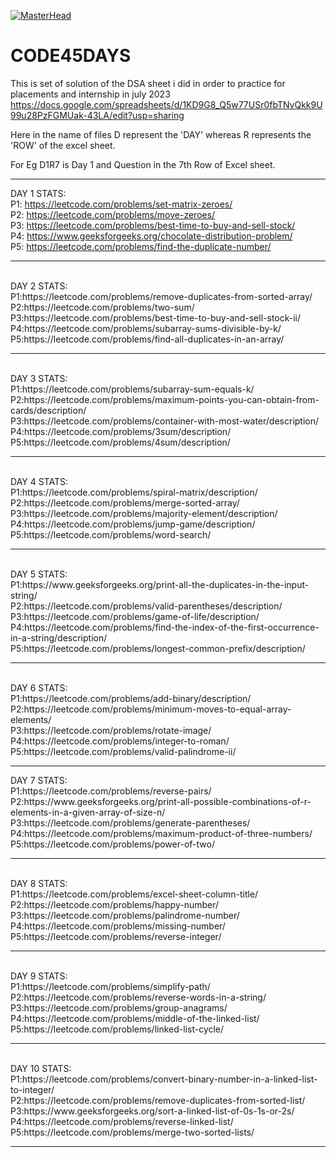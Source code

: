 [![MasterHead](https://camo.githubusercontent.com/5ddf73ad3a205111cf8c686f687fc216c2946a75005718c8da5b837ad9de78c9/68747470733a2f2f7468756d62732e6766796361742e636f6d2f4576696c4e657874446576696c666973682d736d616c6c2e676966)](https://matias.ma/nsfw/)

# CODE45DAYS
This is set of solution of the DSA sheet i did in order to practice for placements and internship in july 2023
https://docs.google.com/spreadsheets/d/1KD9G8_Q5w77USr0fbTNvQkk9U99u28PzFGMUak-43LA/edit?usp=sharing

Here in the name of files D represent the 'DAY' whereas R represents the 'ROW' of the excel sheet.

For Eg D1R7 is Day 1 and Question in the 7th Row of Excel sheet. <br>
<hr>

DAY 1 STATS: <br>
P1: https://leetcode.com/problems/set-matrix-zeroes/ <br>
P2: https://leetcode.com/problems/move-zeroes/ <br>
P3: https://leetcode.com/problems/best-time-to-buy-and-sell-stock/ <br>
P4: https://www.geeksforgeeks.org/chocolate-distribution-problem/ <br>
P5: https://leetcode.com/problems/find-the-duplicate-number/ <br>
<hr><br>
DAY 2 STATS: <br>
P1:https://leetcode.com/problems/remove-duplicates-from-sorted-array/ <br>
P2:https://leetcode.com/problems/two-sum/ <br>
P3:https://leetcode.com/problems/best-time-to-buy-and-sell-stock-ii/ <br>
P4:https://leetcode.com/problems/subarray-sums-divisible-by-k/ <br>
P5:https://leetcode.com/problems/find-all-duplicates-in-an-array/ <br>
<hr><br>
DAY 3 STATS: <br>
P1:https://leetcode.com/problems/subarray-sum-equals-k/ <br>
P2:https://leetcode.com/problems/maximum-points-you-can-obtain-from-cards/description/ <br>
P3:https://leetcode.com/problems/container-with-most-water/description/ <br>
P4:https://leetcode.com/problems/3sum/description/ <br>
P5:https://leetcode.com/problems/4sum/description/  <br>
<hr><br>
DAY 4 STATS: <br>
P1:https://leetcode.com/problems/spiral-matrix/description/ <br>
P2:https://leetcode.com/problems/merge-sorted-array/ <br>
P3:https://leetcode.com/problems/majority-element/description/ <br>
P4:https://leetcode.com/problems/jump-game/description/ <br>
P5:https://leetcode.com/problems/word-search/ <br>
<hr><br>
DAY 5 STATS: <br>
P1:https://www.geeksforgeeks.org/print-all-the-duplicates-in-the-input-string/ <br>
P2:https://leetcode.com/problems/valid-parentheses/description/ <br>
P3:https://leetcode.com/problems/game-of-life/description/ <br>
P4:https://leetcode.com/problems/find-the-index-of-the-first-occurrence-in-a-string/description/ <br>
P5:https://leetcode.com/problems/longest-common-prefix/description/ <br>
<hr><br>
DAY 6 STATS: <br>
P1:https://leetcode.com/problems/add-binary/description/ <br>
P2:https://leetcode.com/problems/minimum-moves-to-equal-array-elements/ <br>
P3:https://leetcode.com/problems/rotate-image/ <br>
P4:https://leetcode.com/problems/integer-to-roman/ <br>
P5:https://leetcode.com/problems/valid-palindrome-ii/ <br>
<hr>
DAY 7 STATS: <br>
P1:https://leetcode.com/problems/reverse-pairs/ <br>
P2:https://www.geeksforgeeks.org/print-all-possible-combinations-of-r-elements-in-a-given-array-of-size-n/ <br>
P3:https://leetcode.com/problems/generate-parentheses/ <br>
P4:https://leetcode.com/problems/maximum-product-of-three-numbers/ <br>
P5:https://leetcode.com/problems/power-of-two/ <br>
<hr><br>
DAY 8 STATS:<br>
P1:https://leetcode.com/problems/excel-sheet-column-title/ <br>
P2:https://leetcode.com/problems/happy-number/ <br>
P3:https://leetcode.com/problems/palindrome-number/ <br>
P4:https://leetcode.com/problems/missing-number/ <br>
P5:https://leetcode.com/problems/reverse-integer/ <br>
<hr><br>
DAY 9 STATS:<br>
P1:https://leetcode.com/problems/simplify-path/ <br>
P2:https://leetcode.com/problems/reverse-words-in-a-string/ <br>
P3:https://leetcode.com/problems/group-anagrams/ <br>
P4:https://leetcode.com/problems/middle-of-the-linked-list/ <br>
P5:https://leetcode.com/problems/linked-list-cycle/ <br>
<hr><br>
DAY 10 STATS:<br>
P1:https://leetcode.com/problems/convert-binary-number-in-a-linked-list-to-integer/ <br>
P2:https://leetcode.com/problems/remove-duplicates-from-sorted-list/ <br>
P3:https://www.geeksforgeeks.org/sort-a-linked-list-of-0s-1s-or-2s/ <br>
P4:https://leetcode.com/problems/reverse-linked-list/ <br>
P5:https://leetcode.com/problems/merge-two-sorted-lists/ <br>
<hr>


